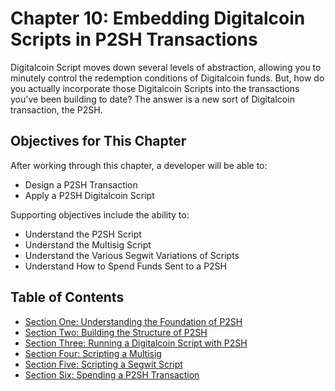 # Chapter 10: Embedding Digitalcoin Scripts in P2SH Transactions

Digitalcoin Script moves down several levels of abstraction, allowing you to minutely control the redemption conditions of Digitalcoin funds. But, how do you actually incorporate those Digitalcoin Scripts into the transactions you've been building to date? The answer is a new sort of Digitalcoin transaction, the P2SH.

## Objectives for This Chapter

After working through this chapter, a developer will be able to:

   * Design a P2SH Transaction
   * Apply a P2SH Digitalcoin Script
   
Supporting objectives include the ability to:

   * Understand the P2SH Script
   * Understand the Multisig Script
   * Understand the Various Segwit Variations of Scripts
   * Understand How to Spend Funds Sent to a P2SH
   
## Table of Contents

* [Section One: Understanding the Foundation of P2SH](10_1_Understanding_the_Foundation_of_P2SH.md)
* [Section Two: Building the Structure of P2SH](10_2_Building_the_Structure_of_P2SH.md)  
* [Section Three: Running a Digitalcoin Script with P2SH](10_3_Running_a_Digitalcoin_Script_with_P2SH.md)
* [Section Four: Scripting a Multisig](10_4_Scripting_a_Multisig.md)
* [Section Five: Scripting a Segwit Script](10_5_Scripting_a_Segwit_Script.md)
* [Section Six: Spending a P2SH Transaction](10_6_Spending_a_P2SH_Transaction.md)
